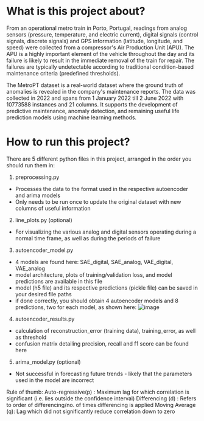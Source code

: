 # What is this project about?

From an operational metro train in Porto, Portugal, readings from analog sensors (pressure, temperature, and electric current), digital signals (control signals, discrete signals) and GPS information (latitude, longitude, and speed) were collected from a compressor's Air Production Unit (APU). The APU is a highly important element of the vehicle throughout the day and its failure is likely to result in the immediate removal of the train for repair. The failures are typically undetectable according to traditional condition-based maintenance criteria
(predefined thresholds). 

The MetroPT dataset is a real-world dataset where the ground truth of anomalies is revealed in the company's maintenance reports. The data was collected in 2022 and spans from 1 January 2022 till 2 June 2022 with 10773588 instances and 21 columns. It supports the development of predictive maintenance, anomaly detection, and remaining useful life prediction models using machine learning methods.


# How to run this project?

There are 5 different python files in this project, arranged in the order you should run them in:

1. preprocessing.py
- Processes the data to the format used in the respective autoencoder and arima models 
- Only needs to be run once to update the original dataset with new columns of useful information 

2. line_plots.py (optional)
- For visualizing the various analog and digital sensors operating during a normal time frame, as well as during the periods of failure

3. autoencoder_model.py
- 4 models are found here: SAE_digital, SAE_analog, VAE_digital, VAE_analog
- model architecture, plots of training/validation loss, and model predictions are available in this file
- model (h5 file) and its respective predictions (pickle file) can be saved in your desired file paths
- if done correctly, you should obtain 4 autoencoder models and 8 predictions, two for each model, as shown here:
![image](https://github.com/dsjh17/MetroPT/blob/main/image.png)

4. autoencoder_results.py
- calculation of reconstruction_error (training data), training_error, as well as threshold
- confusion matrix detailing precision, recall and f1 score can be found here

5. arima_model.py (optional)
- Not successful in forecasting future trends - likely that the parameters used in the model are incorrect

Rule of thumb:
Auto-regressive(p) : Maximum lag for which correlation is significant (i.e. lies outside the confidence interval)
Differencing (d) : Refers to order of differencing/no. of times differencing is applied
Moving Average (q): Lag which did not significantly reduce correlation down to zero 
